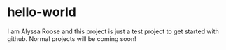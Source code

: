 # hello-world
I am Alyssa Roose and this project is just a test project to get started with github.
Normal projects will be coming soon!
